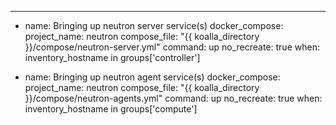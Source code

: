 ---
- name: Bringing up neutron server service(s)
  docker_compose:
    project_name: neutron
    compose_file: "{{ koalla_directory }}/compose/neutron-server.yml"
    command: up
    no_recreate: true
  when: inventory_hostname in groups['controller']

- name: Bringing up neutron agent service(s)
  docker_compose:
    project_name: neutron
    compose_file: "{{ koalla_directory }}/compose/neutron-agents.yml"
    command: up
    no_recreate: true
  when: inventory_hostname in groups['compute']
